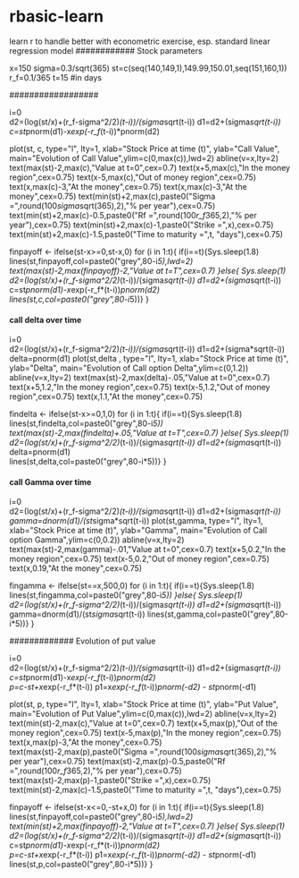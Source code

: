 # rbasic-learn
learn r to handle better with econometric exercise, esp. standard linear regression model
############ Stock parameters

x=150
sigma=0.3/sqrt(365)
st=c(seq(140,149,1),149.99,150.01,seq(151,160,1))
r_f=0.1/365
t=15 #in days



##################


i=0  
  d2=(log(st/x)+(r_f-sigma^2/2)*(t-i))/(sigma*sqrt(t-i))
  d1=d2+(sigma*sqrt(t-i))
  c=st*pnorm(d1)-x*exp(-r_f*(t-i))*pnorm(d2)  

plot(st, c, type="l", lty=1, xlab="Stock Price at time (t)", ylab="Call Value", main="Evolution of Call Value",ylim=c(0,max(c)),lwd=2)
abline(v=x,lty=2)
text(max(st)-2,max(c),"Value at t=0",cex=0.7)
text(x+5,max(c),"In the money region",cex=0.75)
text(x-5,max(c),"Out of money region",cex=0.75)
text(x,max(c)-3,"At the money",cex=0.75)
text(x,max(c)-3,"At the money",cex=0.75)
text(min(st)+2,max(c),paste0("Sigma =",round(100*sigma*sqrt(365),2),"% per year"),cex=0.75)
text(min(st)+2,max(c)-0.5,paste0("Rf =",round(100*r_f*365,2),"% per year"),cex=0.75)
text(min(st)+2,max(c)-1,paste0("Strike =",x),cex=0.75)
text(min(st)+2,max(c)-1.5,paste0("Time to maturity =",t, "days"),cex=0.75)


finpayoff <- ifelse(st-x>=0,st-x,0)
for (i in 1:t){
  if(i==t){Sys.sleep(1.8)  
    lines(st,finpayoff,col=paste0("grey",80-i*5),lwd=2)
    text(max(st)-2,max(finpayoff)-2,"Value at t=T",cex=0.7)
    }else{
    Sys.sleep(1)  
  d2=(log(st/x)+(r_f-sigma^2/2)*(t-i))/(sigma*sqrt(t-i))
  d1=d2+(sigma*sqrt(t-i))
  c=st*pnorm(d1)-x*exp(-r_f*(t-i))*pnorm(d2)    
lines(st,c,col=paste0("grey",80-i*5))}
}



#### call delta over time
i=0  
d2=(log(st/x)+(r_f-sigma^2/2)*(t-i))/(sigma*sqrt(t-i))
  d1=d2+(sigma*sqrt(t-i))
  delta=pnorm(d1)
plot(st,delta , type="l", lty=1, xlab="Stock Price at time (t)", ylab="Delta", main="Evolution of Call option Delta",ylim=c(0,1.2))
abline(v=x,lty=2)
text(max(st)-2,max(delta)-.05,"Value at t=0",cex=0.7)
text(x+5,1.2,"In the money region",cex=0.75)
text(x-5,1.2,"Out of money region",cex=0.75)
text(x,1.1,"At the money",cex=0.75)


findelta <- ifelse(st-x>=0,1,0)
for (i in 1:t){
  if(i==t){Sys.sleep(1.8)  
    lines(st,findelta,col=paste0("grey",80-i*5))
    text(max(st)-2,max(findelta)+.05,"Value at t=T",cex=0.7)
    }else{
    Sys.sleep(1)  
  d2=(log(st/x)+(r_f-sigma^2/2)*(t-i))/(sigma*sqrt(t-i))
  d1=d2+(sigma*sqrt(t-i))
   delta=pnorm(d1)  
lines(st,delta,col=paste0("grey",80-i*5))}
}



#### call Gamma over time
i=0  
d2=(log(st/x)+(r_f-sigma^2/2)*(t-i))/(sigma*sqrt(t-i))
  d1=d2+(sigma*sqrt(t-i))
  gamma=dnorm(d1)/(st*sigma*sqrt(t-i))
plot(st,gamma, type="l", lty=1, xlab="Stock Price at time (t)", ylab="Gamma", main="Evolution of Call option Gamma",ylim=c(0,0.2))
abline(v=x,lty=2)
text(max(st)-2,max(gamma)-.01,"Value at t=0",cex=0.7)
text(x+5,0.2,"In the money region",cex=0.75)
text(x-5,0.2,"Out of money region",cex=0.75)
text(x,0.19,"At the money",cex=0.75)


fingamma <- ifelse(st==x,500,0)
for (i in 1:t){
  if(i==t){Sys.sleep(1.8)  
    lines(st,fingamma,col=paste0("grey",80-i*5))
    }else{
    Sys.sleep(1)  
  d2=(log(st/x)+(r_f-sigma^2/2)*(t-i))/(sigma*sqrt(t-i))
  d1=d2+(sigma*sqrt(t-i))
   gamma=dnorm(d1)/(st*sigma*sqrt(t-i))
lines(st,gamma,col=paste0("grey",80-i*5))}
}



############# Evolution of put value

i=0  
  d2=(log(st/x)+(r_f-sigma^2/2)*(t-i))/(sigma*sqrt(t-i))
  d1=d2+(sigma*sqrt(t-i))
  c=st*pnorm(d1)-x*exp(-r_f*(t-i))*pnorm(d2)  
  p=c-st+x*exp(-r_f*(t-i))
  p1=x*exp(-r_f*(t-i))*pnorm(-d2) - st*pnorm(-d1)

plot(st, p, type="l", lty=1, xlab="Stock Price at time (t)", ylab="Put Value", main="Evolution of Put Value",ylim=c(0,max(c)),lwd=2)
abline(v=x,lty=2)
text(min(st)-2,max(c),"Value at t=0",cex=0.7)
text(x+5,max(p),"Out of the money region",cex=0.75)
text(x-5,max(p),"In the money region",cex=0.75)
text(x,max(p)-3,"At the money",cex=0.75)
text(max(st)-2,max(p),paste0("Sigma =",round(100*sigma*sqrt(365),2),"% per year"),cex=0.75)
text(max(st)-2,max(p)-0.5,paste0("Rf =",round(100*r_f*365,2),"% per year"),cex=0.75)
text(max(st)-2,max(p)-1,paste0("Strike =",x),cex=0.75)
text(min(st)-2,max(c)-1.5,paste0("Time to maturity =",t, "days"),cex=0.75)

finpayoff <- ifelse(st-x<=0,-st+x,0)
for (i in 1:t){
  if(i==t){Sys.sleep(1.8)  
    lines(st,finpayoff,col=paste0("grey",80-i*5),lwd=2)
    text(min(st)+2,max(finpayoff)-2,"Value at t=T",cex=0.7)
    }else{
    Sys.sleep(1)  
  d2=(log(st/x)+(r_f-sigma^2/2)*(t-i))/(sigma*sqrt(t-i))
  d1=d2+(sigma*sqrt(t-i))
  c=st*pnorm(d1)-x*exp(-r_f*(t-i))*pnorm(d2)    
  p=c-st+x*exp(-r_f*(t-i))
  p1=x*exp(-r_f*(t-i))*pnorm(-d2) - st*pnorm(-d1)
lines(st,p,col=paste0("grey",80-i*5))}
}

